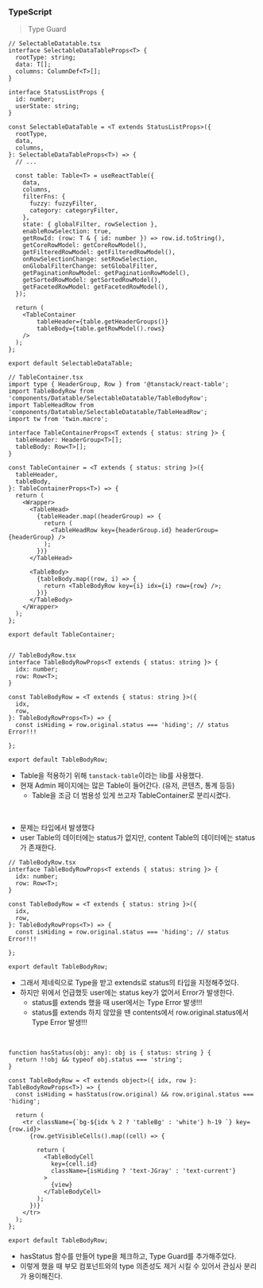 ### TypeScript

> Type Guard

```TSX
// SelectableDatatable.tsx
interface SelectableDataTableProps<T> {
  rootType: string;
  data: T[];
  columns: ColumnDef<T>[];
}

interface StatusListProps {
  id: number;
  userState: string;
}

const SelectableDataTable = <T extends StatusListProps>({
  rootType,
  data,
  columns,
}: SelectableDataTableProps<T>) => {
  // ...

  const table: Table<T> = useReactTable({
    data,
    columns,
    filterFns: {
      fuzzy: fuzzyFilter,
      category: categoryFilter,
    },
    state: { globalFilter, rowSelection },
    enableRowSelection: true,
    getRowId: (row: T & { id: number }) => row.id.toString(),
    getCoreRowModel: getCoreRowModel(),
    getFilteredRowModel: getFilteredRowModel(),
    onRowSelectionChange: setRowSelection,
    onGlobalFilterChange: setGlobalFilter,
    getPaginationRowModel: getPaginationRowModel(),
    getSortedRowModel: getSortedRowModel(),
    getFacetedRowModel: getFacetedRowModel(),
  });

  return (
    <TableContainer
        tableHeader={table.getHeaderGroups()}
        tableBody={table.getRowModel().rows}
    />
  );
};

export default SelectableDataTable;

// TableContainer.tsx
import type { HeaderGroup, Row } from '@tanstack/react-table';
import TableBodyRow from 'components/Datatable/SelectableDatatable/TableBodyRow';
import TableHeadRow from 'components/Datatable/SelectableDatatable/TableHeadRow';
import tw from 'twin.macro';

interface TableContainerProps<T extends { status: string }> {
  tableHeader: HeaderGroup<T>[];
  tableBody: Row<T>[];
}

const TableContainer = <T extends { status: string }>({
  tableHeader,
  tableBody,
}: TableContainerProps<T>) => {
  return (
    <Wrapper>
      <TableHead>
        {tableHeader.map((headerGroup) => {
          return (
            <TableHeadRow key={headerGroup.id} headerGroup={headerGroup} />
          );
        })}
      </TableHead>

      <TableBody>
        {tableBody.map((row, i) => {
          return <TableBodyRow key={i} idx={i} row={row} />;
        })}
      </TableBody>
    </Wrapper>
  );
};

export default TableContainer;


// TableBodyRow.tsx
interface TableBodyRowProps<T extends { status: string }> {
  idx: number;
  row: Row<T>;
}

const TableBodyRow = <T extends { status: string }>({
  idx,
  row,
}: TableBodyRowProps<T>) => {
  const isHiding = row.original.status === 'hiding'; // status Error!!!

};

export default TableBodyRow;
```

- Table을 적용하기 위해 `tanstack-table`이라는 lib를 사용했다.
- 현재 Admin 페이지에는 많은 Table이 들어간다. (유저, 콘텐츠, 통계 등등)
  - Table을 조금 더 범용성 있게 쓰고자 TableContainer로 분리시켰다.

<br>

- 문제는 타입에서 발생했다
- user Table의 데이터에는 status가 없지만, content Table의 데이터에는 status가 존재한다.

```TSX
// TableBodyRow.tsx
interface TableBodyRowProps<T extends { status: string }> {
  idx: number;
  row: Row<T>;
}

const TableBodyRow = <T extends { status: string }>({
  idx,
  row,
}: TableBodyRowProps<T>) => {
  const isHiding = row.original.status === 'hiding'; // status Error!!!

};

export default TableBodyRow;
```

- 그래서 제네릭으로 Type을 받고 extends로 status의 타입을 지정해주었다.
- 하지만 위에서 언급했듯 user에는 status key가 없어서 Error가 발생한다.
  - status를 extends 했을 때 user에서는 Type Error 발생!!!
  - status를 extends 하지 않았을 땐 contents에서 row.original.status에서 Type Error 발생!!!

<br>

```TSX
function hasStatus(obj: any): obj is { status: string } {
  return !!obj && typeof obj.status === 'string';
}

const TableBodyRow = <T extends object>({ idx, row }: TableBodyRowProps<T>) => {
  const isHiding = hasStatus(row.original) && row.original.status === 'hiding';

  return (
    <tr className={`bg-${idx % 2 ? 'tableBg' : 'white'} h-19 `} key={row.id}>
      {row.getVisibleCells().map((cell) => {

        return (
          <TableBodyCell
            key={cell.id}
            className={isHiding ? 'text-JGray' : 'text-current'}
          >
            {view}
          </TableBodyCell>
        );
      })}
    </tr>
  );
};

export default TableBodyRow;
```

- hasStatus 함수를 만들어 type을 체크하고, Type Guard를 추가해주었다.
- 이렇게 했을 때 부모 컴포넌트와의 type 의존성도 제거 시킬 수 있어서 관심사 분리가 용이해진다.
